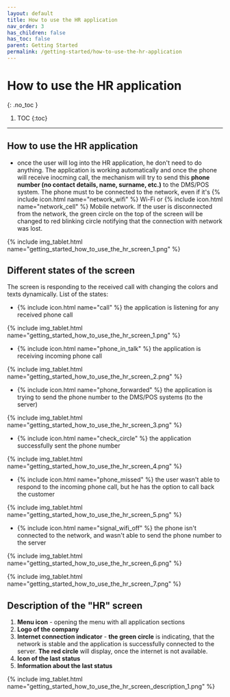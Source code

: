 ```yaml
---
layout: default
title: How to use the HR application
nav_order: 3
has_children: false
has_toc: false
parent: Getting Started
permalink: /getting-started/how-to-use-the-hr-application
---
```


# How to use the HR application
{: .no_toc }

1. TOC
{:toc}

---

## How to use the HR application
- once the user will log into the HR application, he don't need to do anything. The application is working automatically and once the phone will receive inocming call, the mechanism will try to send this **phone number (no contact details, name, surname, etc.)** to the DMS/POS system. The phone must to be connected to the network, even if it's {% include icon.html name="network_wifi" %} Wi-Fi or {% include icon.html name="network_cell" %} Mobile network. If the user is disconnected from the network, the green circle on the top of the screen will be changed to <span class="text-red-200">red blinking circle</span> notifying that the connection with network was lost.

{% include img_tablet.html name="getting_started_how_to_use_the_hr_screen_1.png" %}

## Different states of the screen
The screen is responding to the received call with changing the colors and texts dynamically. List of the states:
- {% include icon.html name="call" %} the application is listening for any received phone call

{% include img_tablet.html name="getting_started_how_to_use_the_hr_screen_1.png" %}

- {% include icon.html name="phone_in_talk" %} the application is receiving incoming phone call

{% include img_tablet.html name="getting_started_how_to_use_the_hr_screen_2.png" %}

- {% include icon.html name="phone_forwarded" %} the application is trying to send the phone number to the DMS/POS systems (to the server)

{% include img_tablet.html name="getting_started_how_to_use_the_hr_screen_3.png" %}

- {% include icon.html name="check_circle" %} the application successfully sent the phone number

{% include img_tablet.html name="getting_started_how_to_use_the_hr_screen_4.png" %}

- {% include icon.html name="phone_missed" %} the user wasn't able to respond to the incoming phone call, but he has the option to call back the customer

{% include img_tablet.html name="getting_started_how_to_use_the_hr_screen_5.png" %}

- {% include icon.html name="signal_wifi_off" %} the phone isn't connected to the network, and wasn't able to send the phone number to the server

{% include img_tablet.html name="getting_started_how_to_use_the_hr_screen_6.png" %}

{% include img_tablet.html name="getting_started_how_to_use_the_hr_screen_7.png" %}

## Description of the "HR" screen
1. **Menu icon** - opening the menu with all application sections
1. **Logo of the company**
1. **Internet connection indicator** - <span class="text-green-200">**the green circle**</span> is indicating, that the network is stable and the application is successfully connected to the server. <span class="text-red-200">**The red circle**</span> will display, once the internet is not available.
1. **Icon of the last status**
1. **Information about the last status**

{% include img_tablet.html name="getting_started_how_to_use_the_hr_screen_description_1.png" %}